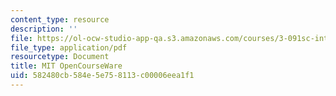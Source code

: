 ```yaml
---
content_type: resource
description: ''
file: https://ol-ocw-studio-app-qa.s3.amazonaws.com/courses/3-091sc-introduction-to-solid-state-chemistry-fall-2010/582480cb584e5e758113c00006eea1f1_MIT3_091SCF10lec07_iPOD.pdf
file_type: application/pdf
resourcetype: Document
title: MIT OpenCourseWare
uid: 582480cb-584e-5e75-8113-c00006eea1f1
---
```


